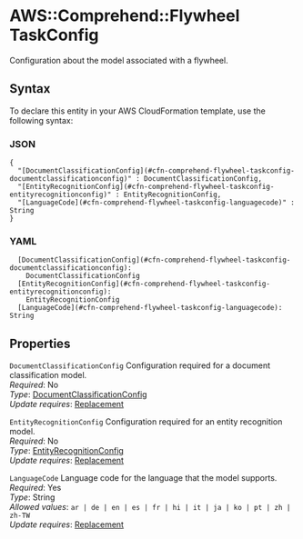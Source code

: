 # AWS::Comprehend::Flywheel TaskConfig<a name="aws-properties-comprehend-flywheel-taskconfig"></a>

Configuration about the model associated with a flywheel\.

## Syntax<a name="aws-properties-comprehend-flywheel-taskconfig-syntax"></a>

To declare this entity in your AWS CloudFormation template, use the following syntax:

### JSON<a name="aws-properties-comprehend-flywheel-taskconfig-syntax.json"></a>

```
{
  "[DocumentClassificationConfig](#cfn-comprehend-flywheel-taskconfig-documentclassificationconfig)" : DocumentClassificationConfig,
  "[EntityRecognitionConfig](#cfn-comprehend-flywheel-taskconfig-entityrecognitionconfig)" : EntityRecognitionConfig,
  "[LanguageCode](#cfn-comprehend-flywheel-taskconfig-languagecode)" : String
}
```

### YAML<a name="aws-properties-comprehend-flywheel-taskconfig-syntax.yaml"></a>

```
  [DocumentClassificationConfig](#cfn-comprehend-flywheel-taskconfig-documentclassificationconfig): 
    DocumentClassificationConfig
  [EntityRecognitionConfig](#cfn-comprehend-flywheel-taskconfig-entityrecognitionconfig): 
    EntityRecognitionConfig
  [LanguageCode](#cfn-comprehend-flywheel-taskconfig-languagecode): String
```

## Properties<a name="aws-properties-comprehend-flywheel-taskconfig-properties"></a>

`DocumentClassificationConfig`  <a name="cfn-comprehend-flywheel-taskconfig-documentclassificationconfig"></a>
Configuration required for a document classification model\.  
*Required*: No  
*Type*: [DocumentClassificationConfig](aws-properties-comprehend-flywheel-documentclassificationconfig.md)  
*Update requires*: [Replacement](https://docs.aws.amazon.com/AWSCloudFormation/latest/UserGuide/using-cfn-updating-stacks-update-behaviors.html#update-replacement)

`EntityRecognitionConfig`  <a name="cfn-comprehend-flywheel-taskconfig-entityrecognitionconfig"></a>
Configuration required for an entity recognition model\.  
*Required*: No  
*Type*: [EntityRecognitionConfig](aws-properties-comprehend-flywheel-entityrecognitionconfig.md)  
*Update requires*: [Replacement](https://docs.aws.amazon.com/AWSCloudFormation/latest/UserGuide/using-cfn-updating-stacks-update-behaviors.html#update-replacement)

`LanguageCode`  <a name="cfn-comprehend-flywheel-taskconfig-languagecode"></a>
Language code for the language that the model supports\.  
*Required*: Yes  
*Type*: String  
*Allowed values*: `ar | de | en | es | fr | hi | it | ja | ko | pt | zh | zh-TW`  
*Update requires*: [Replacement](https://docs.aws.amazon.com/AWSCloudFormation/latest/UserGuide/using-cfn-updating-stacks-update-behaviors.html#update-replacement)